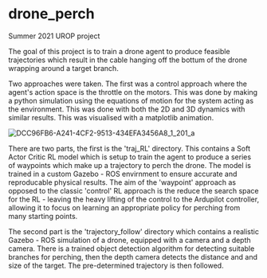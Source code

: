 # drone_perch

Summer 2021 UROP project


The goal of this project is to train a drone agent to produce feasible trajectories which result in the cable hanging off the bottum of the drone wrapping around a target branch.

Two approaches were taken. The first was a control approach where the agent's action space is the throttle on the motors. This was done by making a python simulation using the equations of motion for the system acting as the environment. This was done with both the 2D and 3D dynamics with similar results. This was visualised with a matplotlib animation. 

![DCC96FB6-A241-4CF2-9513-434EFA3456A8_1_201_a](https://user-images.githubusercontent.com/85403218/138271286-142f58b5-3445-4b3e-9a87-3869dd68627a.jpeg)


There are two parts, the first is the 'traj_RL' directory. This contains a Soft Actor Critic RL model which is setup to train the agent to produce a series of waypoints which make up a trajectory to perch the drone. The model is trained in a custom Gazebo - ROS envirnment to ensure accurate and reproducable physical results. The aim of the 'waypoint' approach as opposed to the classic 'control' RL approach is the reduce the search space for the RL - leaving the heavy lifting of the control to the Ardupilot controller, allowing it to focus on learning an appropriate policy for perching from many starting points. 

The second part is the 'trajectory_follow' directory which contains a realistic Gazebo - ROS simulation of a drone, equipped with a camera and a depth camera. There is a trained object detection algorithm for detecting suitable branches for perching, then the depth camera detects the distance and and size of the target. The pre-determined trajectory is then followed.
